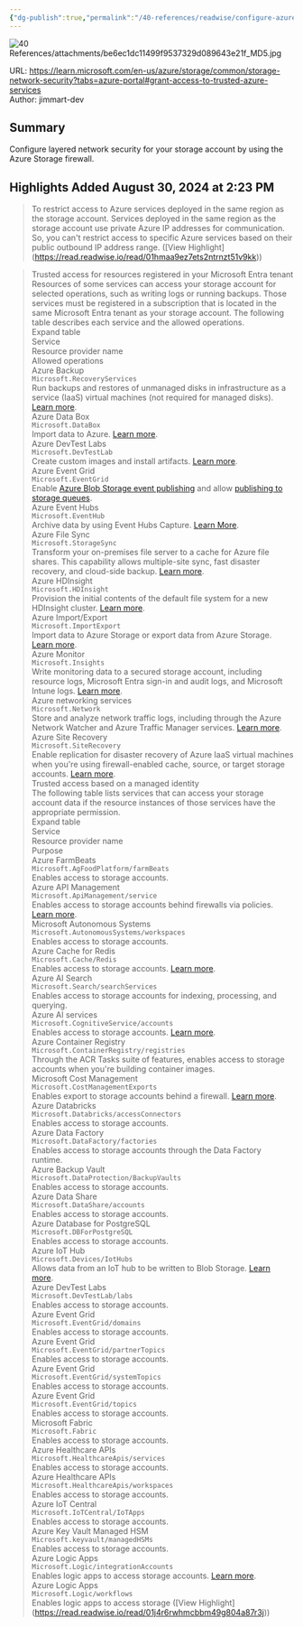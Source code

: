 ```yaml
---
{"dg-publish":true,"permalink":"/40-references/readwise/configure-azure-storage-firewalls-and-virtual-networks/","tags":["rw/articles"]}
---
```



![40 References/attachments/be6ec1dc11499f9537329d089643e21f_MD5.jpg](/img/user/40%20References/attachments/be6ec1dc11499f9537329d089643e21f_MD5.jpg)

  

URL: <https://learn.microsoft.com/en-us/azure/storage/common/storage-network-security?tabs=azure-portal#grant-access-to-trusted-azure-services>  
Author: jimmart-dev

## Summary

Configure layered network security for your storage account by using the Azure Storage firewall.

## Highlights Added August 30, 2024 at 2:23 PM

> To restrict access to Azure services deployed in the same region as the storage account. Services deployed in the same region as the storage account use private Azure IP addresses for communication. So, you can't restrict access to specific Azure services based on their public outbound IP address range. ([View Highlight] (<https://read.readwise.io/read/01hmaa9ez7ets2ntrnzt51v9kk>))

> [](https://learn.microsoft.com/en-us/azure/storage/common/storage-network-security?tabs=azure-portal#trusted-access-for-resources-registered-in-your-microsoft-entra-tenant)Trusted access for resources registered in your Microsoft Entra tenant  
> Resources of some services can access your storage account for selected operations, such as writing logs or running backups. Those services must be registered in a subscription that is located in the same Microsoft Entra tenant as your storage account. The following table describes each service and the allowed operations.  
> Expand table  
> Service  
> Resource provider name  
> Allowed operations  
> Azure Backup  
> `Microsoft.RecoveryServices`  
> Run backups and restores of unmanaged disks in infrastructure as a service (IaaS) virtual machines (not required for managed disks). [Learn more](https://learn.microsoft.com/en-us/azure/storage/common/storage-network-security?tabs=azure-portal/../../backup/backup-overview).  
> Azure Data Box  
> `Microsoft.DataBox`  
> Import data to Azure. [Learn more](https://learn.microsoft.com/en-us/azure/storage/common/storage-network-security?tabs=azure-portal/../../databox/data-box-overview).  
> Azure DevTest Labs  
> `Microsoft.DevTestLab`  
> Create custom images and install artifacts. [Learn more](https://learn.microsoft.com/en-us/azure/storage/common/storage-network-security?tabs=azure-portal/../../devtest-labs/devtest-lab-overview).  
> Azure Event Grid  
> `Microsoft.EventGrid`  
> Enable [Azure Blob Storage event publishing](https://learn.microsoft.com/en-us/azure/storage/common/storage-network-security?tabs=azure-portal/../../event-grid/concepts#event-sources) and allow [publishing to storage queues](https://learn.microsoft.com/en-us/azure/storage/common/storage-network-security?tabs=azure-portal/../../event-grid/event-handlers).  
> Azure Event Hubs  
> `Microsoft.EventHub`  
> Archive data by using Event Hubs Capture. [Learn More](https://learn.microsoft.com/en-us/azure/storage/common/storage-network-security?tabs=azure-portal/../../event-hubs/event-hubs-capture-overview).  
> Azure File Sync  
> `Microsoft.StorageSync`  
> Transform your on-premises file server to a cache for Azure file shares. This capability allows multiple-site sync, fast disaster recovery, and cloud-side backup. [Learn more](https://learn.microsoft.com/en-us/azure/storage/common/storage-network-security?tabs=azure-portal/../file-sync/file-sync-planning).  
> Azure HDInsight  
> `Microsoft.HDInsight`  
> Provision the initial contents of the default file system for a new HDInsight cluster. [Learn more](https://learn.microsoft.com/en-us/azure/storage/common/storage-network-security?tabs=azure-portal/../../hdinsight/hdinsight-hadoop-use-blob-storage).  
> Azure Import/Export  
> `Microsoft.ImportExport`  
> Import data to Azure Storage or export data from Azure Storage. [Learn more](https://learn.microsoft.com/en-us/azure/storage/common/storage-network-security?tabs=azure-portal/../../import-export/storage-import-export-service).  
> Azure Monitor  
> `Microsoft.Insights`  
> Write monitoring data to a secured storage account, including resource logs, Microsoft Entra sign-in and audit logs, and Microsoft Intune logs. [Learn more](https://learn.microsoft.com/en-us/azure/storage/common/storage-network-security?tabs=azure-portal/../../azure-monitor/roles-permissions-security).  
> Azure networking services  
> `Microsoft.Network`  
> Store and analyze network traffic logs, including through the Azure Network Watcher and Azure Traffic Manager services. [Learn more](https://learn.microsoft.com/en-us/azure/storage/common/storage-network-security?tabs=azure-portal/../../network-watcher/network-watcher-nsg-flow-logging-overview).  
> Azure Site Recovery  
> `Microsoft.SiteRecovery`  
> Enable replication for disaster recovery of Azure IaaS virtual machines when you're using firewall-enabled cache, source, or target storage accounts. [Learn more](https://learn.microsoft.com/en-us/azure/storage/common/storage-network-security?tabs=azure-portal/../../site-recovery/azure-to-azure-tutorial-enable-replication).  
> [](https://learn.microsoft.com/en-us/azure/storage/common/storage-network-security?tabs=azure-portal#trusted-access-based-on-a-managed-identity)Trusted access based on a managed identity  
> The following table lists services that can access your storage account data if the resource instances of those services have the appropriate permission.  
> Expand table  
> Service  
> Resource provider name  
> Purpose  
> Azure FarmBeats  
> `Microsoft.AgFoodPlatform/farmBeats`  
> Enables access to storage accounts.  
> Azure API Management  
> `Microsoft.ApiManagement/service`  
> Enables access to storage accounts behind firewalls via policies. [Learn more](https://learn.microsoft.com/en-us/azure/storage/common/storage-network-security?tabs=azure-portal/../../api-management/authentication-managed-identity-policy#use-managed-identity-in-send-request-policy).  
> Microsoft Autonomous Systems  
> `Microsoft.AutonomousSystems/workspaces`  
> Enables access to storage accounts.  
> Azure Cache for Redis  
> `Microsoft.Cache/Redis`  
> Enables access to storage accounts. [Learn more](https://learn.microsoft.com/en-us/azure/storage/common/storage-network-security?tabs=azure-portal/../../azure-cache-for-redis/cache-managed-identity).  
> Azure AI Search  
> `Microsoft.Search/searchServices`  
> Enables access to storage accounts for indexing, processing, and querying.  
> Azure AI services  
> `Microsoft.CognitiveService/accounts`  
> Enables access to storage accounts. [Learn more](https://learn.microsoft.com/en-us/azure/storage/common/storage-network-security?tabs=azure-portal/../../cognitive-services/cognitive-services-virtual-networks).  
> Azure Container Registry  
> `Microsoft.ContainerRegistry/registries`  
> Through the ACR Tasks suite of features, enables access to storage accounts when you're building container images.  
> Microsoft Cost Management  
> `Microsoft.CostManagementExports`  
> Enables export to storage accounts behind a firewall. [Learn more](https://learn.microsoft.com/en-us/azure/storage/common/storage-network-security?tabs=azure-portal/../../cost-management-billing/costs/tutorial-export-acm-data).  
> Azure Databricks  
> `Microsoft.Databricks/accessConnectors`  
> Enables access to storage accounts.  
> Azure Data Factory  
> `Microsoft.DataFactory/factories`  
> Enables access to storage accounts through the Data Factory runtime.  
> Azure Backup Vault  
> `Microsoft.DataProtection/BackupVaults`  
> Enables access to storage accounts.  
> Azure Data Share  
> `Microsoft.DataShare/accounts`  
> Enables access to storage accounts.  
> Azure Database for PostgreSQL  
> `Microsoft.DBForPostgreSQL`  
> Enables access to storage accounts.  
> Azure IoT Hub  
> `Microsoft.Devices/IotHubs`  
> Allows data from an IoT hub to be written to Blob Storage. [Learn more](https://learn.microsoft.com/en-us/azure/storage/common/storage-network-security?tabs=azure-portal/../../iot-hub/virtual-network-support#egress-connectivity-from-iot-hub-to-other-azure-resources).  
> Azure DevTest Labs  
> `Microsoft.DevTestLab/labs`  
> Enables access to storage accounts.  
> Azure Event Grid  
> `Microsoft.EventGrid/domains`  
> Enables access to storage accounts.  
> Azure Event Grid  
> `Microsoft.EventGrid/partnerTopics`  
> Enables access to storage accounts.  
> Azure Event Grid  
> `Microsoft.EventGrid/systemTopics`  
> Enables access to storage accounts.  
> Azure Event Grid  
> `Microsoft.EventGrid/topics`  
> Enables access to storage accounts.  
> Microsoft Fabric  
> `Microsoft.Fabric`  
> Enables access to storage accounts.  
> Azure Healthcare APIs  
> `Microsoft.HealthcareApis/services`  
> Enables access to storage accounts.  
> Azure Healthcare APIs  
> `Microsoft.HealthcareApis/workspaces`  
> Enables access to storage accounts.  
> Azure IoT Central  
> `Microsoft.IoTCentral/IoTApps`  
> Enables access to storage accounts.  
> Azure Key Vault Managed HSM  
> `Microsoft.keyvault/managedHSMs`  
> Enables access to storage accounts.  
> Azure Logic Apps  
> `Microsoft.Logic/integrationAccounts`  
> Enables logic apps to access storage accounts. [Learn more](https://learn.microsoft.com/en-us/azure/storage/common/storage-network-security?tabs=azure-portal/../../logic-apps/create-managed-service-identity#authenticate-access-with-managed-identity).  
> Azure Logic Apps  
> `Microsoft.Logic/workflows`  
> Enables logic apps to access storage ([View Highlight] (<https://read.readwise.io/read/01j4r6rwhmcbbm49g804a87r3j>))
